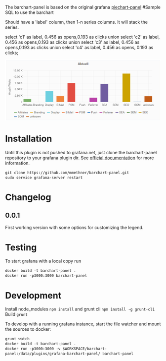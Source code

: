 The barchart-panel is based on the original grafana [piechart-panel](https://github.com/grafana/piechart-panel)
#Sample SQL to use the barchart

Should have a 'label' column, then 1-n series columns.  It will stack the series.

select 'c1' as label, 0.456 as opens,0.193 as clicks 
union select 'c2' as label,  0.456 as opens,0.193 as clicks
union select 'c3' as label,  0.456 as opens,0.193 as clicks
union select 'c4' as label,  0.456 as opens, 0.193 as clicks;

![Barchart Screenshot](/src/img/barchart-panel.png?raw=true)

# Installation

Until this plugin is not pushed to grafana.net, just clone the barchart-panel repository to your 
grafana plugin dir. See [official documentation](http://docs.grafana.org/plugins/installation/) 
for more information.

```
git clone https://github.com/mmethner/barchart-panel.git
sudo service grafana-server restart
```

# Changelog

## 0.0.1

First working version with some options for customizing the legend.

# Testing

To start grafana with a local copy run

```
docker build -t barchart-panel .
docker run -p3000:3000 barchart-panel
```

# Development

Install node_modules ``npm install`` and grunt cli ``npm install -g grunt-cli``   
Build ``grunt``

To develop with a running grafana instance, start the file watcher 
and mount the sources to docker:

```
grunt watch
docker build -t barchart-panel .
docker run -p3000:3000 -v $WORKSPACE/barchart-panel:/data/plugins/grafana-barchart-panel/ barchart-panel 
```
